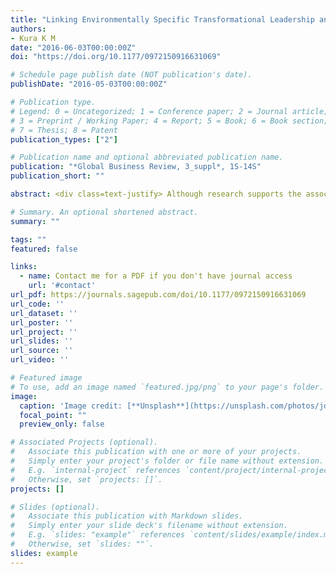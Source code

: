 ```yaml
---
title: "Linking Environmentally Specific Transformational Leadership and Environmental Concern to Green Behaviour at Work"
authors:
- Kura K M
date: "2016-06-03T00:00:00Z"
doi: "https://doi.org/10.1177/0972150916631069"

# Schedule page publish date (NOT publication's date).
publishDate: "2016-05-03T00:00:00Z"

# Publication type.
# Legend: 0 = Uncategorized; 1 = Conference paper; 2 = Journal article;
# 3 = Preprint / Working Paper; 4 = Report; 5 = Book; 6 = Book section;
# 7 = Thesis; 8 = Patent
publication_types: ["2"]

# Publication name and optional abbreviated publication name.
publication: "*Global Business Review, 3_suppl*, 1S-14S"
publication_short: ""

abstract: <div class=text-justify> Although research supports the association between environmentally specific transformational leadership and employees’ green behaviour, the role of environmental concern in this relation is less understood. This study examined the possible mediating influence of environmental concern in the relation between environmentally specific transformational leadership and green behaviour at work among a sample of 171 public sector employees in Nigeria using a partial least square structural equation modelling (PLS-SEM). Results revealed that after controlling for age, education and gender, environmentally specific transformational leadership has a significant positive relationship with environmental concern, which in turn predicted the green behaviour at work in a positive direction. The results further revealed that environmental concern mediated the relationship between environmentally specific transformational leadership and green behaviour at work. </div>

# Summary. An optional shortened abstract.
summary: ""

tags: ""
featured: false

links:
  - name: Contact me for a PDF if you don't have journal access
    url: '#contact'
url_pdf: https://journals.sagepub.com/doi/10.1177/0972150916631069
url_code: ''
url_dataset: ''
url_poster: ''
url_project: ''
url_slides: ''
url_source: ''
url_video: ''

# Featured image
# To use, add an image named `featured.jpg/png` to your page's folder. 
image:
  caption: 'Image credit: [**Unsplash**](https://unsplash.com/photos/jdD8gXaTZsc)'
  focal_point: ""
  preview_only: false

# Associated Projects (optional).
#   Associate this publication with one or more of your projects.
#   Simply enter your project's folder or file name without extension.
#   E.g. `internal-project` references `content/project/internal-project/index.md`.
#   Otherwise, set `projects: []`.
projects: []

# Slides (optional).
#   Associate this publication with Markdown slides.
#   Simply enter your slide deck's filename without extension.
#   E.g. `slides: "example"` references `content/slides/example/index.md`.
#   Otherwise, set `slides: ""`.
slides: example
---
```


